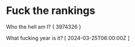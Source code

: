 # Fuck the rankings

Who the hell am I?
{ 3974326 }

What fucking year is it?
[ 2024-03-25T06:00:00Z ]
